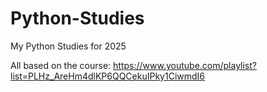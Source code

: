 # Python-Studies
 My Python Studies for 2025

 All based on the course: https://www.youtube.com/playlist?list=PLHz_AreHm4dlKP6QQCekuIPky1CiwmdI6
